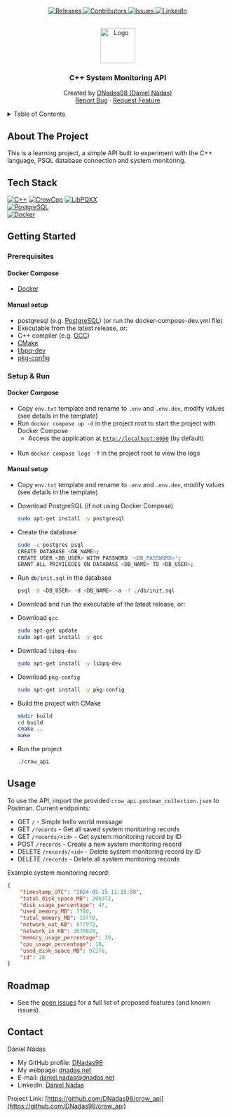 <p align="center">
  <a href="https://github.com/DNadas98/crow_api/releases/tag/v0.0.1">
    <img src="https://img.shields.io/github/v/release/DNadas98/crow_api.svg?style=for-the-badge" alt="Releases">
  </a>
  <a href="https://github.com/DNadas98/crow_api/graphs/contributors">
    <img src="https://img.shields.io/github/contributors/DNadas98/crow_api.svg?style=for-the-badge" alt="Contributors">
  </a>
  <a href="https://github.com/DNadas98/crow_api/issues">
    <img src="https://img.shields.io/github/issues/DNadas98/crow_api.svg?style=for-the-badge" alt="Issues">
  </a>
  <a href="https://linkedin.com/in/daniel-nadas">
    <img src="https://img.shields.io/badge/-LinkedIn-black.svg?style=for-the-badge&logo=linkedin&colorB=555" alt="LinkedIn">
  </a>
</p>

<br xmlns="http://www.w3.org/1999/html"/>
<div align="center">
  <a href="https://github.com/DNadas98/crow_api">
    <img src="https://avatars.githubusercontent.com/u/125133206?v=4" alt="Logo" width="80" height="80">
  </a>

<h3 align="center">C++ System Monitoring API</h3>
  <p align="center">
    Created by <a href="https://github.com/DNadas98">DNadas98 (Dániel Nádas)</a>
    <br />
    <a href="https://github.com/DNadas98/crow_api/issues">Report Bug</a>
    ·
    <a href="https://github.com/DNadas98/crow_api/issues">Request Feature</a>
  </p>
</div>

<details>
  <summary>Table of Contents</summary>
  <ol>
    <li>
      <a href="#about-the-project">About The Project</a>
      <ul>
        <li><a href="#tech-stack">Tech Stack</a></li>
      </ul>
    </li>
    <li>
      <a href="#getting-started">Getting Started</a>
      <ul>
        <li><a href="#prerequisites">Prerequisites</a></li>
        <li><a href="#setup--run">Setup and run</a></li>
      </ul>
    </li>
    <li>
      <a href="#usage">Usage</a>
    </li>
    <li><a href="#roadmap">Roadmap</a></li>
    <li><a href="#images">Images</a></li>
    <li><a href="#license">License</a></li>
    <li><a href="#contact">Contact</a></li>
  </ol>
</details>

## About The Project

This is a learning project, a simple API built to experiment with the C++ language, PSQL database connection and system monitoring.

## Tech Stack

[![C++](https://img.shields.io/badge/-C++-4183c4?style=for-the-badge)](https://isocpp.org/)
[![CrowCpp](https://img.shields.io/badge/-CrowCpp-CCCCCC?style=for-the-badge)](https://crowcpp.org/master/)
[![LibPQXX](https://img.shields.io/badge/-LibPQXX-CCCCCC?style=for-the-badge)](https://pqxx.org/libpqxx/)  
[![PostgreSQL](https://img.shields.io/badge/-PostgreSQL-4479A1?style=for-the-badge&logo=postgresql&logoColor=black)](https://www.postgresql.org/)  
[![Docker](https://img.shields.io/badge/-Docker-1d63ed?style=for-the-badge&logo=docker&logoColor=black)](https://www.docker.com/)

## Getting Started

### Prerequisites

#### Docker Compose

- [Docker](https://www.docker.com/)

#### Manual setup

- postgresql (e.g. [PostgreSQL](https://www.postgresql.org/)) (or run the docker-compose-dev.yml file)
- Executable from the latest release, or:
- C++ compiler (e.g. [GCC](https://gcc.gnu.org/))
- [CMake](https://cmake.org/)
- [libpq-dev](https://www.postgresql.org/docs/9.3/libpq.html)
- [pkg-config](https://www.freedesktop.org/wiki/Software/pkg-config/)

### Setup & Run

#### Docker Compose

- Copy `env.txt` template and rename to `.env` and `.env.dev`, modify values (see details in the
  template)
- Run `docker compose up -d` in the project root to start the project with Docker Compose
  - Access the application at [`http://localhost:8080`](http://localhost:8080) (by default)
    <br><br>
- Run `docker compose logs -f` in the project root to view the logs

#### Manual setup

- Copy `env.txt` template and rename to `.env` and `.env.dev`, modify values (see details in the
  template)
- Download PostgreSQL (if not using Docker Compose)
  ```bash
  sudo apt-get install -y postgresql
  ```
- Create the database
  ```bash
  sudo -u postgres psql
  CREATE DATABASE <DB_NAME>;
  CREATE USER <DB_USER> WITH PASSWORD '<DB_PASSWORD>';
  GRANT ALL PRIVILEGES ON DATABASE <DB_NAME> TO <DB_USER>;
  ```
- Run `db/init.sql` in the database
  ```bash
  psql -U <DB_USER> -d <DB_NAME> -a -f ./db/init.sql
  ```
- Download and run the executable of the latest release, or:

- Download `gcc`
  ```bash
  sudo apt-get update
  sudo apt-get install -y gcc
  ```
- Download `libpq-dev`
  ```bash
  sudo apt-get install -y libpq-dev
  ```
- Download `pkg-config`
  ```bash
  sudo apt-get install -y pkg-config
  ```
- Build the project with CMake
  ```bash
  mkdir build
  cd build
  cmake ..
  make
  ```
- Run the project
  ```bash
  ./crow_api
  ```

## Usage

To use the API, import the provided `crow_api.postman_collection.json` to Postman.
Current endpoints:
- GET `/` - Simple hello world message
- GET `/records` - Get all saved system monitoring records
- GET `/records/<id>` - Get system monitoring record by ID
- POST `/records` - Create a new system monitoring record
- DELETE `/records/<id>` - Delete system monitoring record by ID
- DELETE `/records` - Delete all system monitoring records

Example system monitoring record:
  ```json
  {
      "timestamp_UTC": "2024-05-15 11:15:00",
      "total_disk_space_MB": 206972,
      "disk_usage_percentage": 47,
      "used_memory_MB": 7740,
      "total_memory_MB": 19770,
      "network_out_KB": 877972,
      "network_in_KB": 2676829,
      "memory_usage_percentage": 39,
      "cpu_usage_percentage": 18,
      "used_disk_space_MB": 97276,
      "id": 28
  }
  ```

## Roadmap

- See the [open issues](https://github.com/DNadas98/crow_api/issues) for a
  full list of proposed features (and known issues).

## Contact

Dániel Nádas

- My GitHub profile: [DNadas98](https://github.com/DNadas98)
- My webpage: [dnadas.net](https://dnadas.net)
- E-mail: [daniel.nadas@dnadas.net](mailto:daniel.nadas@dnadas.net)
- LinkedIn: [Dániel Nádas](https://www.linkedin.com/in/daniel-nadas)

Project
Link: [https://github.com/DNadas98/crow_api](https://github.com/DNadas98/crow_api)
